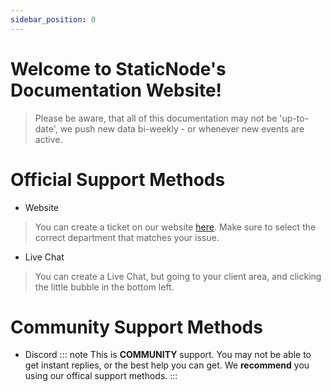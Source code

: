 ```yaml
---
sidebar_position: 0
---
```


# Welcome to StaticNode's Documentation Website!
> Please be aware, that all of this documentation may not be 'up-to-date', we push new data bi-weekly - or whenever new events are active. 

# Official Support Methods
- Website
> You can create a ticket on our website [here](https://billing.staticnode.org/submitticket.php). Make sure to select the correct department that matches your issue.
- Live Chat
> You can create a Live Chat, but going to your client area, and clicking the little bubble in the bottom left.

# Community Support Methods
- Discord
::: note
This is **COMMUNITY** support. You may not be able to get instant replies, or the best help you can get. We __recommend__ you using our offical support methods.
:::

